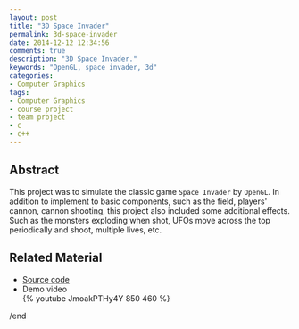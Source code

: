 ```yaml
---
layout: post
title: "3D Space Invader"
permalink: 3d-space-invader
date: 2014-12-12 12:34:56
comments: true
description: "3D Space Invader."
keywords: "OpenGL, space invader, 3d"
categories:
- Computer Graphics
tags:
- Computer Graphics
- course project
- team project
- c
- c++
---
```


## Abstract

This project was to simulate the classic game `Space Invader` by `OpenGL`. In addition to implement to basic components, such as the field, players' cannon, cannon shooting, this project also included some additional effects. Such as the monsters exploding when shot, UFOs move across the top periodically and shoot, multiple lives, etc.

## Related Material

* <u><a href="https://github.com/Winbobob/3D-Space-Invader" target="_blank">Source code</a></u>
* Demo video  
{% youtube JmoakPTHy4Y 850 460 %}

/end
